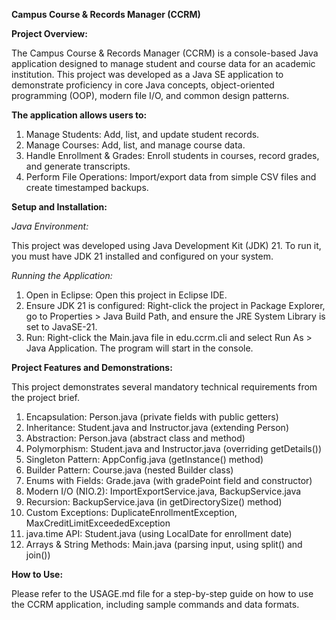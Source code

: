 **Campus Course & Records Manager (CCRM)**

**Project Overview:**

The Campus Course & Records Manager (CCRM) is a console-based Java application designed to manage student and course data for an academic institution. This project was developed as a Java SE application to demonstrate proficiency in core Java concepts, object-oriented programming (OOP), modern file I/O, and common design patterns.

**The application allows users to:**

1) Manage Students: Add, list, and update student records.
2) Manage Courses: Add, list, and manage course data.
3) Handle Enrollment & Grades: Enroll students in courses, record grades, and generate transcripts.
4) Perform File Operations: Import/export data from simple CSV files and create timestamped backups.

**Setup and Installation:**

*Java Environment:*

This project was developed using Java Development Kit (JDK) 21. To run it, you must have JDK 21 installed and configured on your system.

*Running the Application:*

1) Open in Eclipse: Open this project in Eclipse IDE.
2) Ensure JDK 21 is configured: Right-click the project in Package Explorer, go to Properties > Java Build Path, and ensure the JRE System Library is set to JavaSE-21.
3) Run: Right-click the Main.java file in edu.ccrm.cli and select Run As > Java Application. The program will start in the console.

**Project Features and Demonstrations:**

This project demonstrates several mandatory technical requirements from the project brief.

1) Encapsulation: Person.java (private fields with public getters)
2) Inheritance: Student.java and Instructor.java (extending Person)
3) Abstraction: Person.java (abstract class and method)
4) Polymorphism: Student.java and Instructor.java (overriding getDetails())
5) Singleton Pattern: AppConfig.java (getInstance() method)
6) Builder Pattern: Course.java (nested Builder class)
7) Enums with Fields: Grade.java (with gradePoint field and constructor)
8) Modern I/O (NIO.2): ImportExportService.java, BackupService.java
9) Recursion: BackupService.java (in getDirectorySize() method)
10) Custom Exceptions: DuplicateEnrollmentException, MaxCreditLimitExceededException
11) java.time API: Student.java (using LocalDate for enrollment date)
12) Arrays & String Methods: Main.java (parsing input, using split() and join())

**How to Use:**

Please refer to the USAGE.md file for a step-by-step guide on how to use the CCRM application, including sample commands and data formats.

